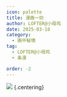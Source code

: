 ```yaml
---
icon: palette
title: 漫画一则
author: LOFTER@小母鸡
date: 2025-03-18
category:
  - 画中秘境
tag:
  - LOFTER@小母鸡
  - 条漫

order: -2
---
```


![](./res/comic/漫画（LOFTER@小母鸡）.webp) {.centering}

<FakeAds />